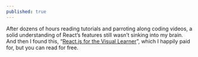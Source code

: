 ```yaml
---
published: true
---
```

After dozens of hours reading tutorials and parroting along coding videos, a solid understanding of React’s features still wasn’t sinking into my brain. And then I found this, “[React.js for the Visual Learner](https://leanpub.com/reactjsforthevisuallearner/read)”, which I happily paid for, but you can read for free.
